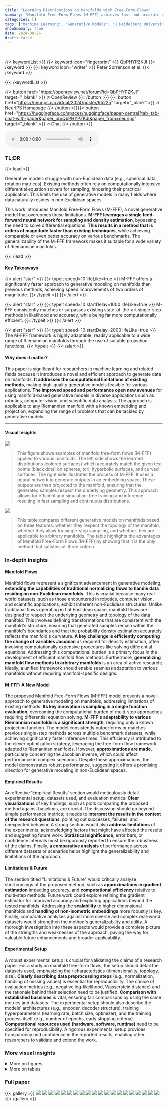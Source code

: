 ```yaml
---
title: "Learning Distributions on Manifolds with Free-Form Flows"
summary: "Manifold Free-Form Flows (M-FFF) achieves fast and accurate generative modeling on Riemannian manifolds using a single function evaluation, outperforming prior methods."
categories: []
tags: ["Machine Learning", "Generative Models", "🏢 Heidelberg University",]
showSummary: true
date: 2024-09-26
draft: false
---
```


<br>

{{< keywordList >}}
{{< keyword icon="fingerprint" >}} QbPHYPZKJI {{< /keyword >}}
{{< keyword icon="writer" >}} Peter Sorrenson et el. {{< /keyword >}}
 
{{< /keywordList >}}

{{< button href="https://openreview.net/forum?id=QbPHYPZKJI" target="_blank" >}}
↗ OpenReview
{{< /button >}}
{{< button href="https://neurips.cc/virtual/2024/poster/95225" target="_blank" >}}
↗ NeurIPS Homepage
{{< /button >}}{{< button href="https://huggingface.co/spaces/huggingface/paper-central?tab=tab-chat-with-paper&paper_id=QbPHYPZKJI&paper_from=neurips" target="_blank" >}}
↗ Chat
{{< /button >}}



<audio controls>
    <source src="https://ai-paper-reviewer.com/QbPHYPZKJI/podcast.wav" type="audio/wav">
    Your browser does not support the audio element.
</audio>


### TL;DR


{{< lead >}}

Generative models struggle with non-Euclidean data (e.g., spherical data, rotation matrices).  Existing methods often rely on computationally intensive differential equation solvers for sampling, hindering their practical application.  This limits the use of generative models in many fields where data naturally resides in non-Euclidean spaces.

This work introduces Manifold Free-Form Flows (M-FFF), a novel generative model that overcomes these limitations. **M-FFF leverages a single feed-forward neural network for sampling and density estimation**, bypassing the need to solve differential equations.  **This results in a method that is orders of magnitude faster than existing techniques**, while achieving comparable or even better accuracy on various benchmarks.  The generalizability of the M-FFF framework makes it suitable for a wide variety of Riemannian manifolds.

{{< /lead >}}


#### Key Takeaways

{{< alert "star" >}}
{{< typeit speed=10 lifeLike=true >}} M-FFF offers a significantly faster approach to generative modeling on manifolds than previous methods, achieving speed improvements of two orders of magnitude. {{< /typeit >}}
{{< /alert >}}

{{< alert "star" >}}
{{< typeit speed=10 startDelay=1000 lifeLike=true >}} M-FFF consistently matches or surpasses existing state-of-the-art single-step methods in likelihood and accuracy, while being far more computationally efficient. {{< /typeit >}}
{{< /alert >}}

{{< alert "star" >}}
{{< typeit speed=10 startDelay=2000 lifeLike=true >}} The M-FFF framework is highly adaptable, readily applicable to a wide range of Riemannian manifolds through the use of suitable projection functions. {{< /typeit >}}
{{< /alert >}}

#### Why does it matter?
This paper is significant for researchers in machine learning and related fields because it introduces a novel and efficient approach to generate data on manifolds.  **It addresses the computational limitations of existing methods**, making high-quality generative models feasible for various applications.  **The improved speed and performance open new avenues** for using manifold-based generative models in diverse applications such as robotics, computer vision, and scientific data analysis. The approach is applicable to any Riemannian manifold with a known embedding and projection, expanding the range of problems that can be tackled by generative models.

------
#### Visual Insights



![](https://ai-paper-reviewer.com/QbPHYPZKJI/figures_1_1.jpg)

> This figure shows examples of manifold free-form flows (M-FFF) applied to various manifolds. The left side shows the learned distributions (colored surfaces) which accurately match the given test points (black dots) on spheres, tori, hyperbolic surfaces, and curved surfaces. The right side illustrates the process of M-FFF. It uses a neural network to generate outputs in an embedding space.  These outputs are then projected to the manifold, ensuring that the generated samples respect the underlying geometry. This approach allows for efficient and simulation-free training and inference, resulting in fast sampling and continuous distributions.





![](https://ai-paper-reviewer.com/QbPHYPZKJI/tables_1_1.jpg)

> This table compares different generative models on manifolds based on three features: whether they respect the topology of the manifold, whether they allow for single-step sampling, and whether they are applicable to arbitrary manifolds.  The table highlights the advantages of Manifold Free-Form Flows (M-FFF) by showing that it is the only method that satisfies all three criteria.





### In-depth insights


#### Manifold Flows
Manifold flows represent a significant advancement in generative modeling, **extending the capabilities of traditional normalizing flows to handle data residing on non-Euclidean manifolds.**  This is crucial because many real-world datasets, such as those encountered in robotics, computer vision, and scientific applications, exhibit inherent non-Euclidean structures.  Unlike traditional flows operating in flat Euclidean space, manifold flows are designed to respect the underlying geometry and topology of the data manifold. This involves defining transformations that are consistent with the manifold's structure, ensuring that generated samples remain within the manifold's boundaries and that the probability density estimation accurately reflects the manifold's curvature.  **A key challenge is efficiently computing the change of variables Jacobian** as required for density estimation,  often involving computationally expensive procedures like solving differential equations.  Addressing this computational burden is a primary focus in the development of efficient manifold flow methods.  Furthermore, **generalizing manifold flow methods to arbitrary manifolds** is an area of active research; ideally, a unified framework should enable seamless adaptation to various manifolds without requiring manifold-specific designs.

#### M-FFF: A New Model
The proposed Manifold Free-Form Flows (M-FFF) model presents a novel approach to generative modeling on manifolds, addressing limitations of existing methods.  **Its key innovation is sampling in a single function evaluation**, overcoming the computational burden of multi-step approaches requiring differential equation solving.  **M-FFF's adaptability to various Riemannian manifolds is a significant strength**, requiring only a known projection function.  The model consistently outperforms or matches previous single-step methods across multiple benchmark datasets, while achieving significantly faster inference times. This efficiency is attributed to the clever optimization strategy, leveraging the free-form flow framework adapted to Riemannian manifolds.  However, **approximations are made**, particularly concerning the Jacobian inverse, which could affect performance in complex scenarios. Despite these approximations, the model demonstrates robust performance, suggesting it offers a promising direction for generative modeling in non-Euclidean spaces.

#### Empirical Results
An effective 'Empirical Results' section would meticulously detail experimental setup, datasets used, and evaluation metrics.  **Clear visualizations** of key findings, such as plots comparing the proposed method against baselines, are crucial.  The discussion should go beyond simple performance metrics; it needs to **interpret the results in the context of the research questions**, pointing out successes, failures, and unexpected behavior.  A strong section would also **address limitations** of the experiments, acknowledging factors that might have affected the results and suggesting future work.  **Statistical significance**, error bars, or confidence intervals must be rigorously reported to ensure the robustness of the claims.  Finally, **a comparative analysis** of performance across different datasets or scenarios helps highlight the generalizability and limitations of the approach.

#### Limitations & Future
The section titled "Limitations & Future" would critically analyze shortcomings of the proposed method, such as **approximations in gradient estimation** impacting accuracy, and **computational efficiency** relative to multi-step methods.  Future work could explore refining the gradient estimator for improved accuracy and exploring applications beyond the tested manifolds.  Addressing the **scalability** to higher dimensional manifolds and **handling of non-isometric embeddings** more robustly is key.  Finally, comparative analyses against more diverse and complex real-world datasets would strengthen the method's generalizability and utility.  A thorough investigation into these aspects would provide a complete picture of the strengths and weaknesses of the approach, paving the way for valuable future enhancements and broader applicability. 

#### Experimental Setup
A robust experimental setup is crucial for validating the claims of a research paper.  For a study on manifold free-form flows, the setup should detail the datasets used, emphasizing their characteristics (dimensionality, topology, size).  **Clearly describing data preprocessing steps** (e.g., normalization, handling of missing values) is essential for reproducibility. The choice of evaluation metrics (e.g., negative log-likelihood, Wasserstein distance) and the rationale behind their selection need to be justified.  **Comparison with established baselines** is vital, ensuring fair comparisons by using the same metrics and datasets.  The experimental setup should also describe the models' architectures (e.g., encoder, decoder structure), training hyperparameters (learning rate, batch size, optimizer), and the training process itself (e.g., number of epochs, early stopping criteria).  **Computational resources used (hardware, software, runtime)** need to be specified for reproducibility. A rigorous experimental setup provides transparency and confidence in the reported results, enabling other researchers to validate and extend the work.


### More visual insights

<details>
<summary>More on figures
</summary>


![](https://ai-paper-reviewer.com/QbPHYPZKJI/figures_5_1.jpg)

> The figure shows how the volume change is computed in the tangent space of a Riemannian manifold.  It illustrates that the Jacobian of a function acting on a manifold needs to be projected to the tangent space in order to correctly calculate the volume change. The projection is performed using orthonormal basis Q and R for the tangent spaces at x and f(x) respectively. This is because the function is defined on the embedding space, but volume change must be measured intrinsically on the manifold.


![](https://ai-paper-reviewer.com/QbPHYPZKJI/figures_24_1.jpg)

> This figure shows examples of Manifold Free-Form Flows (M-FFF) applied to various manifolds.  The left side illustrates how the learned probability distribution (shown as a colored surface) accurately represents the data points (black dots) on different manifolds such as a sphere, torus, and hyperbolic surface. The right side illustrates the M-FFF model architecture. It shows that the model uses a neural network to parameterize the distribution in an embedding space and then projects these parameters to the target manifold. This allows M-FFF to learn distributions on arbitrary manifolds efficiently.


![](https://ai-paper-reviewer.com/QbPHYPZKJI/figures_25_1.jpg)

> This figure shows the log density plots generated by the Manifold Free-Form Flows (M-FFF) models for four different protein datasets (General, Glycine, Proline, and Pre-Proline). Each plot displays the log density as a function of two dihedral angles, Φ and Ψ, which are commonly used to represent the backbone conformation of proteins. The black dots represent the actual data points from the test dataset. The color scheme represents the density, where darker colors indicate lower density and lighter colors indicate higher density. The plots demonstrate that the M-FFF model accurately captures the distribution of the data points and satisfies the periodic boundary conditions of the dihedral angles.


![](https://ai-paper-reviewer.com/QbPHYPZKJI/figures_26_1.jpg)

> This figure shows examples of Manifold Free-Form Flows (M-FFF) applied to various manifolds.  The left side shows the learned probability distributions (colored surfaces) overlayed on point clouds of the test data. The right side illustrates the architecture, showing how a neural network in an embedding space generates samples that are then projected onto the manifold, demonstrating the model's ability to generate data respecting the manifold's geometry, offering a simulation-free method that is both fast and accurate.


</details>




<details>
<summary>More on tables
</summary>


![](https://ai-paper-reviewer.com/QbPHYPZKJI/tables_4_1.jpg)
> This table lists manifolds used in the paper, their dimensions, their embedding in Euclidean space, and the projection function used to project points from the embedding space onto the manifold.  The embedding and projection are crucial for the method because the model operates in the embedding space and the gradient calculations are performed in the tangent space of the manifold.  The table shows the specific mathematical forms for several common manifolds, providing concrete examples for the general framework.

![](https://ai-paper-reviewer.com/QbPHYPZKJI/tables_7_1.jpg)
> This table compares the performance of Manifold Free-Form Flows (M-FFF) against other methods (both single-step and multi-step) for learning distributions on the special orthogonal group SO(3).  The comparison is done using the test negative log-likelihood (NLL), a lower NLL indicating better performance. The results show that M-FFF consistently outperforms a specialized normalizing flow method and often outperforms multi-step methods, particularly when dealing with a higher number of mixture components in the synthetic data.

![](https://ai-paper-reviewer.com/QbPHYPZKJI/tables_7_2.jpg)
> This table compares the performance of Manifold Free-Form Flows (M-FFF) against several other generative models on real-world datasets representing data points on a sphere (S2).  The datasets are related to Earth science phenomena, such as volcanic eruptions, earthquakes, floods, and wildfires. The table shows the negative log-likelihood (NLL) achieved by each method. Lower NLL indicates better performance.  The 'Fast inference?' column indicates whether the method is computationally efficient at inference time. The results indicate that M-FFF either matches or outperforms other single-step methods and often outperforms multi-step methods in terms of NLL, while also being significantly faster.

![](https://ai-paper-reviewer.com/QbPHYPZKJI/tables_8_1.jpg)
> This table compares the performance of Manifold Free-Form Flows (M-FFF) against other methods for learning distributions on tori.  It shows negative log-likelihood (NLL) scores for several datasets, demonstrating that M-FFF either matches or outperforms the previous state-of-the-art single-step and multi-step methods, especially on the Glycine dataset.

![](https://ai-paper-reviewer.com/QbPHYPZKJI/tables_8_2.jpg)
> This table compares the performance of M-FFF against Riemannian Flow Matching models (with diffusion and biharmonic) on a Stanford bunny dataset.  The dataset represents a manifold with non-trivial curvature. The results show negative log-likelihood (NLL) values for different numbers of modes (k) in the dataset.  M-FFF achieves comparable or better performance than the multi-step methods, particularly for datasets with more modes.

![](https://ai-paper-reviewer.com/QbPHYPZKJI/tables_22_1.jpg)
> This table presents the Wasserstein-2 distances, a metric measuring the distance between two probability distributions, for various 2-dimensional manifolds.  The manifolds include real-world geographical data (Volcano, Earthquakes, Flood, Fire) and data from structural biology (General, Glycine, Proline, Pre-Pro). Results are also given for the Stanford Bunny dataset, at different numbers of modes (k=10, k=50, k=100).  The values represent the average Wasserstein-2 distance and its standard deviation, calculated from multiple experimental runs.

![](https://ai-paper-reviewer.com/QbPHYPZKJI/tables_22_2.jpg)
> This table compares the performance of Manifold Free-Form Flows (M-FFF) against other methods (both single-step and multi-step) for learning distributions on the special orthogonal group SO(3).  The comparison focuses on negative log-likelihood (NLL), a measure of how well the model fits the data.  The results show that M-FFF consistently outperforms a specialized normalizing flow method and often outperforms multi-step approaches, especially as the number of mixture components in the data increases. The table also highlights the computational efficiency of M-FFF compared to multi-step methods which require many function evaluations.

![](https://ai-paper-reviewer.com/QbPHYPZKJI/tables_23_1.jpg)
> This table compares the performance of M-FFF against other generative models on four real-world datasets representing earth science data on a sphere. The models are evaluated based on their negative log-likelihood (NLL), a metric where lower values indicate better performance.  M-FFF is shown to outperform a previous single-step method, and shows mixed results compared to multi-step methods, potentially because the multi-step methods are better suited to data with large empty regions between data clusters.

![](https://ai-paper-reviewer.com/QbPHYPZKJI/tables_23_2.jpg)
> This table lists the hyperparameter values used for the earth data experiments in the paper.  It includes choices for network architecture (layer type, residual blocks, inner depth, inner width, activation function), regularization parameters (βR, βU, βP), latent distribution, optimizer, learning rate, scheduler, gradient clipping, weight decay, batch size, step count, and number of repetitions.  Note that βu and βp (regularization parameters) had the same values for both sample and latent spaces.

![](https://ai-paper-reviewer.com/QbPHYPZKJI/tables_24_1.jpg)
> This table presents details about the datasets used in the experiments on the torus manifolds.  It shows the number of instances (data points) in each dataset, and the amount of Gaussian noise added to the data during training to prevent overfitting. The datasets are split into training, validation, and test sets (80%, 10%, 10%, respectively).

![](https://ai-paper-reviewer.com/QbPHYPZKJI/tables_24_2.jpg)
> This table compares different generative models on manifolds based on three key features: whether they respect the topology of the manifold, if they perform single-step sampling, and if they can handle arbitrary manifolds.  The table shows that the proposed method (M-FFF) is unique in satisfying all three criteria, unlike existing approaches which may only meet one or two.

![](https://ai-paper-reviewer.com/QbPHYPZKJI/tables_26_1.jpg)
> This table compares different generative models based on their ability to respect the topology of the manifold, whether they perform single-step sampling, and their applicability to arbitrary manifolds.  It highlights the advantages of the proposed Manifold Free-Form Flows (M-FFF) method by showing that it satisfies all three criteria, unlike other existing methods.

![](https://ai-paper-reviewer.com/QbPHYPZKJI/tables_27_1.jpg)
> This table displays the reconstruction loss for each experiment performed in the paper.  The reconstruction loss measures how close the model's generated points are to the original data points. Low reconstruction loss indicates that the model accurately reconstructs the data and thus, supports the use of negative log-likelihoods (NLL) for model evaluation.

</details>




### Full paper

{{< gallery >}}
<img src="https://ai-paper-reviewer.com/QbPHYPZKJI/1.png" class="grid-w50 md:grid-w33 xl:grid-w25" />
<img src="https://ai-paper-reviewer.com/QbPHYPZKJI/2.png" class="grid-w50 md:grid-w33 xl:grid-w25" />
<img src="https://ai-paper-reviewer.com/QbPHYPZKJI/3.png" class="grid-w50 md:grid-w33 xl:grid-w25" />
<img src="https://ai-paper-reviewer.com/QbPHYPZKJI/4.png" class="grid-w50 md:grid-w33 xl:grid-w25" />
<img src="https://ai-paper-reviewer.com/QbPHYPZKJI/5.png" class="grid-w50 md:grid-w33 xl:grid-w25" />
<img src="https://ai-paper-reviewer.com/QbPHYPZKJI/6.png" class="grid-w50 md:grid-w33 xl:grid-w25" />
<img src="https://ai-paper-reviewer.com/QbPHYPZKJI/7.png" class="grid-w50 md:grid-w33 xl:grid-w25" />
<img src="https://ai-paper-reviewer.com/QbPHYPZKJI/8.png" class="grid-w50 md:grid-w33 xl:grid-w25" />
<img src="https://ai-paper-reviewer.com/QbPHYPZKJI/9.png" class="grid-w50 md:grid-w33 xl:grid-w25" />
<img src="https://ai-paper-reviewer.com/QbPHYPZKJI/10.png" class="grid-w50 md:grid-w33 xl:grid-w25" />
<img src="https://ai-paper-reviewer.com/QbPHYPZKJI/11.png" class="grid-w50 md:grid-w33 xl:grid-w25" />
<img src="https://ai-paper-reviewer.com/QbPHYPZKJI/12.png" class="grid-w50 md:grid-w33 xl:grid-w25" />
<img src="https://ai-paper-reviewer.com/QbPHYPZKJI/13.png" class="grid-w50 md:grid-w33 xl:grid-w25" />
<img src="https://ai-paper-reviewer.com/QbPHYPZKJI/14.png" class="grid-w50 md:grid-w33 xl:grid-w25" />
<img src="https://ai-paper-reviewer.com/QbPHYPZKJI/15.png" class="grid-w50 md:grid-w33 xl:grid-w25" />
<img src="https://ai-paper-reviewer.com/QbPHYPZKJI/16.png" class="grid-w50 md:grid-w33 xl:grid-w25" />
<img src="https://ai-paper-reviewer.com/QbPHYPZKJI/17.png" class="grid-w50 md:grid-w33 xl:grid-w25" />
<img src="https://ai-paper-reviewer.com/QbPHYPZKJI/18.png" class="grid-w50 md:grid-w33 xl:grid-w25" />
<img src="https://ai-paper-reviewer.com/QbPHYPZKJI/19.png" class="grid-w50 md:grid-w33 xl:grid-w25" />
<img src="https://ai-paper-reviewer.com/QbPHYPZKJI/20.png" class="grid-w50 md:grid-w33 xl:grid-w25" />
{{< /gallery >}}